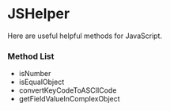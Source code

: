 # JSHelper
Here are useful helpful methods for JavaScript.

### Method List
- isNumber
- isEqualObject
- convertKeyCodeToASCIICode
- getFieldValueInComplexObject